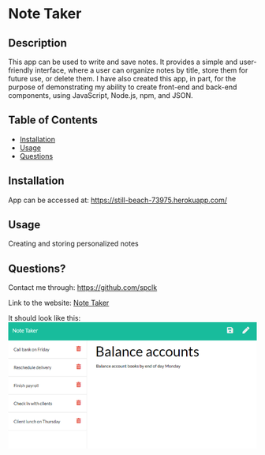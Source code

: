 # Note Taker
  ## Description
  This app can be used to write and save notes. It provides a simple and user-friendly interface, where a user can organize notes by title, store them for future use, or delete them. I have also created this app, in part, for the purpose of demonstrating my ability to create front-end and back-end components, using JavaScript, Node.js, npm, and JSON. 
## Table of Contents 
  * [Installation](#installation)
  * [Usage](#usage)
  * [Questions](#questions)
  ## Installation 
  App can be accessed at: https://still-beach-73975.herokuapp.com/
  ## Usage 
  Creating and storing personalized notes
  ## Questions? 
  Contact me through: https://github.com/spclk

  Link to the website: [Note Taker](https://still-beach-73975.herokuapp.com/)

  It should look like this: ![screenshot](/assets/Note-Taker.png)